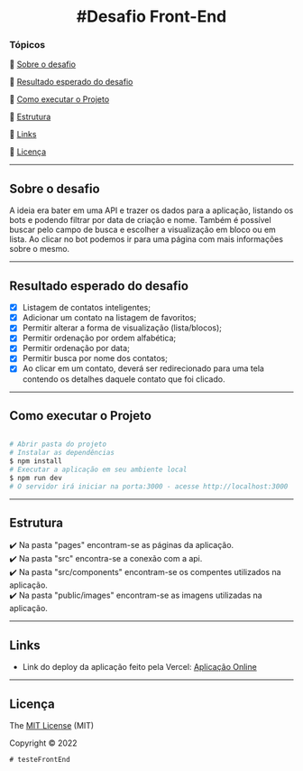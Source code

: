 <h1 align="center">
#Desafio Front-End
</h1>

### Tópicos

:small_blue_diamond: [Sobre o desafio](#sobre-o-desafio)

:small_blue_diamond: [Resultado esperado do desafio](#resultado-esperado-do-desafio)

:small_blue_diamond: [Como executar o Projeto](#como-executar-o-projeto)

:small_blue_diamond: [Estrutura](#estrutura)

:small_blue_diamond: [Links](#links)

:small_blue_diamond: [Licença](#licença)

---

## Sobre o desafio
A ideia era bater em uma API e trazer os dados para a aplicação, listando os bots e podendo filtrar por data de criação e nome. Também é possível buscar pelo campo de busca e escolher a visualização em bloco ou em lista. Ao clicar no bot podemos ir para uma página com mais informações sobre o mesmo.

---

## Resultado esperado do desafio

- [x] Listagem de contatos inteligentes;
- [x] Adicionar um contato na listagem de favoritos;
- [x] Permitir alterar a forma de visualização (lista/blocos);
- [x] Permitir ordenação por ordem alfabética;
- [x] Permitir ordenação por data;
- [x] Permitir busca por nome dos contatos;
- [x] Ao clicar em um contato, deverá ser redirecionado para uma tela contendo os detalhes
daquele contato que foi clicado.

---

## Como executar o Projeto

```bash

# Abrir pasta do projeto
# Instalar as dependências
$ npm install
# Executar a aplicação em seu ambiente local
$ npm run dev
# O servidor irá iniciar na porta:3000 - acesse http://localhost:3000

```

---

## Estrutura
✔️ Na pasta "pages" encontram-se as páginas da aplicação. <br>
✔️ Na pasta "src" encontra-se a conexão com a api. <br>
✔️ Na pasta "src/components" encontram-se os compentes utilizados na aplicação. <br>
✔️ Na pasta "public/images" encontram-se as imagens utilizadas na aplicação. <br>

---

## Links 

- Link do deploy da aplicação feito pela Vercel: <a href="https://teste-front-end-psi.vercel.app/">Aplicação Online</a>

---

## Licença

The [MIT License]() (MIT)

Copyright ©️ 2022
```
# testeFrontEnd
